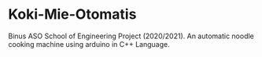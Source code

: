 # Koki-Mie-Otomatis

Binus ASO School of Engineering Project (2020/2021).
An automatic noodle cooking machine using arduino in C++ Language.
